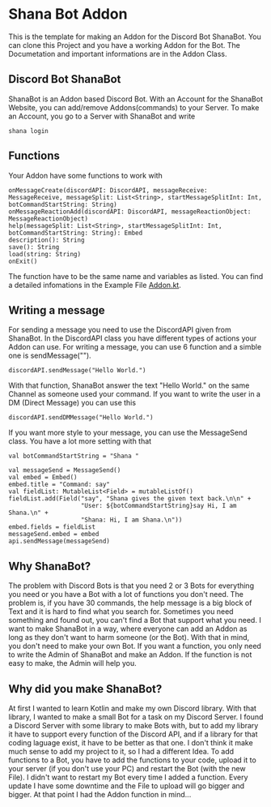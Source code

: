 # Shana Bot Addon
This is the template for making an Addon for the Discord Bot ShanaBot. You can clone this Project and you have a working Addon for the Bot. 
The Documetation and important informations are in the Addon Class.

## Discord Bot ShanaBot
ShanaBot is an Addon based Discord Bot. With an Account for the ShanaBot Website, you can add/remove Addons(commands) to your Server. 
To make an Account, you go to a Server with ShanaBot and write
```
shana login
```

## Functions
Your Addon have some functions to work with
```
onMessageCreate(discordAPI: DiscordAPI, messageReceive: MessageReceive, messageSplit: List<String>, startMessageSplitInt: Int, botCommandStartString: String)
onMessageReactionAdd(discordAPI: DiscordAPI, messageReactionObject: MessageReactionObject)
help(messageSplit: List<String>, startMessageSplitInt: Int, botCommandStartString: String): Embed
description(): String
save(): String
load(string: String)
onExit()
```
The function have to be the same name and variables as listed. You can find a detailed infomations in the Example File <a href="https://github.com/VGDragon/shanaBotAddonExample/blob/master/src/main/kotlin/com/shanabot/addon/Addon.kt">Addon.kt</a>.

## Writing a message
For sending a message you need to use the DiscordAPI given from ShanaBot. 
In the DiscordAPI class you have different types of actions your Addon can use. 
For writing a message, you can use 6 function and a simble one is sendMessage("").
```
discordAPI.sendMessage("Hello World.")
```
With that function, ShanaBot answer the text "Hello World." on the same Channel as someone used your command. 
If you want to write the user in a DM (Direct Message) you can use this
```
discordAPI.sendDMMessage("Hello World.")
```
If you want more style to your message, you can use the MessageSend class. You have a lot more setting with that
```
val botCommandStartString = "Shana "

val messageSend = MessageSend()
val embed = Embed()
embed.title = "Command: say"
val fieldList: MutableList<Field> = mutableListOf()
fieldList.add(Field("say", "Shana gives the given text back.\n\n" +
                    "User: ${botCommandStartString}say Hi, I am Shana.\n" +
                    "Shana: Hi, I am Shana.\n"))
embed.fields = fieldList
messageSend.embed = embed
api.sendMessage(messageSend)
```

## Why ShanaBot?
The problem with Discord Bots is that you need 2 or 3 Bots for everything you need or you have a Bot with a lot of functions you don't need. 
The problem is, if you have 30 commands, the help message is a big block of Text and it is hard to find what you search for. 
Sometimes you need something and found out, you can't find a Bot that support what you need. I want to make ShanaBot in a way, 
where everyone can add an Addon as long as they don't want to harm someone (or the Bot). With that in mind, you don't need to make your own 
Bot. If you want a function, you only need to write the Admin of ShanaBot and make an Addon. If the function is not easy to make, the Admin 
will help you.

## Why did you make ShanaBot?

At first I wanted to learn Kotlin and make my own Discord library. With that library, I wanted to make a small Bot for a task on my Discord Server. 
I found a Discord Server with some library to make Bots with, but to add my library it have to support every function of the Discord API, 
and if a library for that coding laguage exist, it have to be better as that one. I don't think it make much sense to add my project to it, 
so I had a different Idea. To add functions to a Bot, you have to add the functions to your code, upload it to your server (if you don't use your PC) 
and restart the Bot (with the new File). I didn't want to restart my Bot every time I added a function. 
Every update I have some downtime and the File to upload will go bigger and bigger. At that point I had the Addon function in mind...

